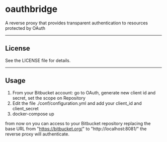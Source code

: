 # oauthbridge
A reverse proxy that provides transparent authentication to resources protected by OAuth

---

## License
See the LICENSE file for details.

---

## Usage
1. From your Bitbucket account: go to OAuth, generate new client id and secret, set the scope on Repository
2. Edit the file ./conf/configuration.yml and add your client_id and client_secret 
3. docker-compose up

from now on you can access to your Bitbucket repository replacing the base URL from "https://bitbucket.org/" to "http://localhost:8081/"
the reverse proxy will authenticate.
